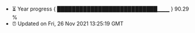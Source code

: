 - ⏳ Year progress { ███████████████████████████▁▁▁ } 90.29 %
- ⏰ Updated on Fri, 26 Nov 2021 13:25:19 GMT

